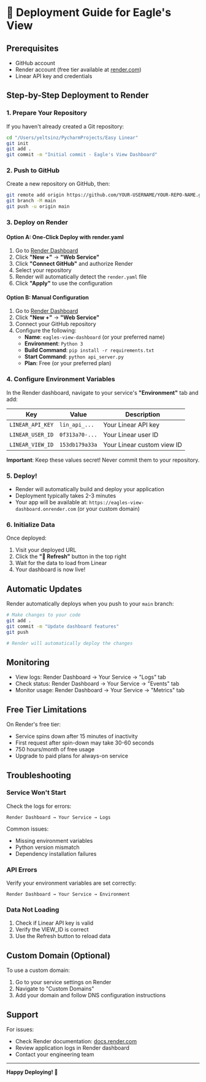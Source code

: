 # 🚀 Deployment Guide for Eagle's View

## Prerequisites

- GitHub account
- Render account (free tier available at [render.com](https://render.com))
- Linear API key and credentials

## Step-by-Step Deployment to Render

### 1. Prepare Your Repository

If you haven't already created a Git repository:

```bash
cd "/Users/yeltsinz/PycharmProjects/Easy Linear"
git init
git add .
git commit -m "Initial commit - Eagle's View Dashboard"
```

### 2. Push to GitHub

Create a new repository on GitHub, then:

```bash
git remote add origin https://github.com/YOUR-USERNAME/YOUR-REPO-NAME.git
git branch -M main
git push -u origin main
```

### 3. Deploy on Render

#### Option A: One-Click Deploy with render.yaml

1. Go to [Render Dashboard](https://dashboard.render.com/)
2. Click **"New +"** → **"Web Service"**
3. Click **"Connect GitHub"** and authorize Render
4. Select your repository
5. Render will automatically detect the `render.yaml` file
6. Click **"Apply"** to use the configuration

#### Option B: Manual Configuration

1. Go to [Render Dashboard](https://dashboard.render.com/)
2. Click **"New +"** → **"Web Service"**
3. Connect your GitHub repository
4. Configure the following:
   - **Name**: `eagles-view-dashboard` (or your preferred name)
   - **Environment**: `Python 3`
   - **Build Command**: `pip install -r requirements.txt`
   - **Start Command**: `python api_server.py`
   - **Plan**: Free (or your preferred plan)

### 4. Configure Environment Variables

In the Render dashboard, navigate to your service's **"Environment"** tab and add:

| Key | Value | Description |
|-----|-------|-------------|
| `LINEAR_API_KEY` | `lin_api_...` | Your Linear API key |
| `LINEAR_USER_ID` | `0f313a70-...` | Your Linear user ID |
| `LINEAR_VIEW_ID` | `153db179a33a` | Your Linear custom view ID |

**Important**: Keep these values secret! Never commit them to your repository.

### 5. Deploy!

- Render will automatically build and deploy your application
- Deployment typically takes 2-3 minutes
- Your app will be available at: `https://eagles-view-dashboard.onrender.com`
  (or your custom domain)

### 6. Initialize Data

Once deployed:
1. Visit your deployed URL
2. Click the **"🔄 Refresh"** button in the top right
3. Wait for the data to load from Linear
4. Your dashboard is now live!

## Automatic Updates

Render automatically deploys when you push to your `main` branch:

```bash
# Make changes to your code
git add .
git commit -m "Update dashboard features"
git push

# Render will automatically deploy the changes
```

## Monitoring

- View logs: Render Dashboard → Your Service → "Logs" tab
- Check status: Render Dashboard → Your Service → "Events" tab
- Monitor usage: Render Dashboard → Your Service → "Metrics" tab

## Free Tier Limitations

On Render's free tier:
- Service spins down after 15 minutes of inactivity
- First request after spin-down may take 30-60 seconds
- 750 hours/month of free usage
- Upgrade to paid plans for always-on service

## Troubleshooting

### Service Won't Start

Check the logs for errors:
```
Render Dashboard → Your Service → Logs
```

Common issues:
- Missing environment variables
- Python version mismatch
- Dependency installation failures

### API Errors

Verify your environment variables are set correctly:
```
Render Dashboard → Your Service → Environment
```

### Data Not Loading

1. Check if Linear API key is valid
2. Verify the VIEW_ID is correct
3. Use the Refresh button to reload data

## Custom Domain (Optional)

To use a custom domain:
1. Go to your service settings on Render
2. Navigate to "Custom Domains"
3. Add your domain and follow DNS configuration instructions

## Support

For issues:
- Check Render documentation: [docs.render.com](https://docs.render.com)
- Review application logs in Render dashboard
- Contact your engineering team

---

**Happy Deploying! 🚀**
